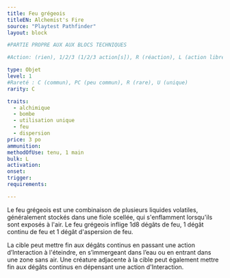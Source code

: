 ```yaml
---
title: Feu grégeois
titleEN: Alchemist's Fire
source: "Playtest Pathfinder"
layout: block

#PARTIE PROPRE AUX AUX BLOCS TECHNIQUES

#Action: (rien), 1/2/3 (1/2/3 action[s]), R (réaction), L (action libre)

type: Objet
level: 1
#Rareté : C (commun), PC (peu commun), R (rare), U (unique)
rarity: C

traits:
  - alchimique
  - bombe
  - utilisation unique
  - feu
  - dispersion
price: 3 po
ammunition:
methodOfUse: tenu, 1 main
bulk: L
activation: 
onset: 
trigger:
requirements:

---
```


Le feu grégeois est une combinaison de plusieurs liquides volatiles, généralement stockés dans une fiole scellée, qui s'enflamment lorsqu'ils sont exposés à l'air. Le feu grégeois inflige 1d8 dégâts de feu, 1 dégât continu de feu et 1 dégât d'aspersion de feu. 

La cible peut mettre fin aux dégâts continus en passant une action d’Interaction à l'éteindre, en s’immergeant dans l’eau ou en entrant dans une zone sans air. Une créature adjacente à la cible peut également mettre fin aux dégâts continus en dépensant une action d'Interaction.